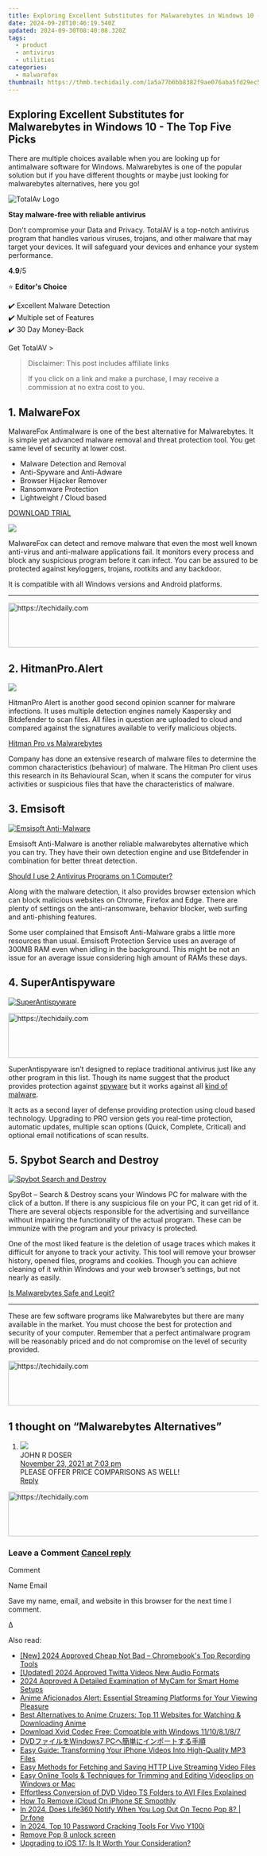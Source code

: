 ```yaml
---
title: Exploring Excellent Substitutes for Malwarebytes in Windows 10 - The Top Five Picks
date: 2024-09-28T10:46:19.540Z
updated: 2024-09-30T08:40:08.320Z
tags:
  - product
  - antivirus
  - utilities
categories:
  - malwarefox
thumbnail: https://thmb.techidaily.com/1a5a77b6bb8382f9ae076aba5fd29ec526a7185503287d136a96a308fa63833f.jpg
---
```


## Exploring Excellent Substitutes for Malwarebytes in Windows 10 - The Top Five Picks

There are multiple choices available when you are looking up for antimalware software for Windows. Malwarebytes is one of the popular solution but if you have different thoughts or maybe just looking for malwarebytes alternatives, here you go!

![TotalAv Logo](https://www.malwarefox.com/wp-content/uploads/2024/02/totalav-svg.webp "totalav-svg")

**Stay malware-free with reliable antivirus**

Don't compromise your Data and Privacy. TotalAV is a top-notch antivirus program that handles various viruses, trojans, and other malware that may target your devices. It will safeguard your devices and enhance your system performance.

**4.9**/5

⭐ **Editor's Choice**

✔️ Excellent Malware Detection  
✔️ Multiple set of Features  
✔️ 30 Day Money-Back

[](https://tools.techidaily.com/malwarefox/products/) Get TotalAV > 

>  Disclaimer: This post includes affiliate links
>
>  If you click on a link and make a purchase, I may receive a commission at no extra cost to you.
>

## **1\. MalwareFox**

MalwareFox Antimalware is one of the best alternative for Malwarebytes. It is simple yet advanced malware removal and threat protection tool. You get same level of security at lower cost.

* Malware Detection and Removal
* Anti-Spyware and Anti-Adware
* Browser Hijacker Remover
* Ransomware Protection
* Lightweight / Cloud based

[DOWNLOAD TRIAL](https://tools.techidaily.com/malwarefox/products/)

[![](https://www.malwarefox.com/wp-content/uploads/2017/10/MalwareFox.jpg)](https://www.malwarefox.com/wp-content/uploads/2017/10/MalwareFox.jpg)

MalwareFox can detect and remove malware that even the most well known anti-virus and anti-malware applications fail. It monitors every process and block any suspicious program before it can infect. You can be assured to be protected against keyloggers, trojans, rootkits and any backdoor.

It is compatible with all Windows versions and Android platforms.

---

<!-- affiliate ads begin -->
<a href="https://ephamedtechinc.pxf.io/c/5597632/2137207/26400" target="_top" id="2137207">
  <img src="//a.impactradius-go.com/display-ad/26400-2137207" border="0" alt="https://techidaily.com" width="728" height="90"/>
</a>
<img height="0" width="0" src="https://ephamedtechinc.pxf.io/i/5597632/2137207/26400" style="position:absolute;visibility:hidden;" border="0" />
<!-- affiliate ads end -->

## 2\. HitmanPro.Alert

[![](https://www.malwarefox.com/wp-content/uploads/2018/01/hitmanpro.alert_.png)](https://www.malwarefox.com/wp-content/uploads/2018/01/hitmanpro.alert%5F.png)

HitmanPro Alert is another good second opinion scanner for malware infections. It uses multiple detection engines namely Kaspersky and Bitdefender to scan files. All files in question are uploaded to cloud and compared against the signatures available to verify malicious objects.

[Hitman Pro vs Malwarebytes](https://tools.techidaily.com/malwarefox/products/)

Company has done an extensive research of malware files to determine the common characteristics (behaviour) of malware. The Hitman Pro client uses this research in its Behavioural Scan, when it scans the computer for virus activities or suspicious files that have the characteristics of malware.

## 3\. Emsisoft

[![Emsisoft Anti-Malware](https://www.malwarefox.com/wp-content/uploads/2019/08/Emsisoft-Anti-Malware.png)](https://www.malwarefox.com/wp-content/uploads/2019/08/Emsisoft-Anti-Malware.png)

Emsisoft Anti-Malware is another reliable malwarebytes alternative which you can try. They have their own detection engine and use Bitdefender in combination for better threat detection.

[Should I use 2 Antivirus Programs on 1 Computer?](https://tools.techidaily.com/malwarefox/products/)

Along with the malware detection, it also provides browser extension which can block malicious websites on Chrome, Firefox and Edge. There are plenty of settings on the anti-ransomware, behavior blocker, web surfing and anti-phishing features.

Some user complained that Emsisoft Anti-Malware grabs a little more resources than usual. Emsisoft Protection Service uses an average of 300MB RAM even when idling in the background. This might be not an issue for an average issue considering high amount of RAMs these days.

## 4\. SuperAntispyware

[![SuperAntispyware](https://www.malwarefox.com/wp-content/uploads/2019/08/SuperAntispyware.png)](https://www.malwarefox.com/wp-content/uploads/2019/08/SuperAntispyware.png)

<!-- affiliate ads begin -->
<a href="https://coinrule.sjv.io/c/5597632/1958378/18409" target="_top" id="1958378">
  <img src="//a.impactradius-go.com/display-ad/18409-1958378" border="0" alt="https://techidaily.com" width="728" height="90"/>
</a>
<img height="0" width="0" src="https://coinrule.sjv.io/i/5597632/1958378/18409" style="position:absolute;visibility:hidden;" border="0" />
<!-- affiliate ads end -->

SuperAntispyware isn’t designed to replace traditional antivirus just like any other program in this list. Though its name suggest that the product provides protection against [spyware](https://tools.techidaily.com/malwarefox/products/) but it works against all [kind of malware](https://tools.techidaily.com/malwarefox/products/).

It acts as a second layer of defense providing protection using cloud based technology. Upgrading to PRO version gets you real-time protection, automatic updates, multiple scan options (Quick, Complete, Critical) and optional email notifications of scan results.

## 5\. Spybot Search and Destroy

[![Spybot Search and Destroy](https://www.malwarefox.com/wp-content/uploads/2019/08/Spybot-Search-and-Destroy.png)](https://www.malwarefox.com/wp-content/uploads/2019/08/Spybot-Search-and-Destroy.png)

SpyBot – Search & Destroy scans your Windows PC for malware with the click of a button. If there is any suspicious file on your PC, it can get rid of it. There are several objects responsible for the advertising and surveillance without impairing the functionality of the actual program. These can be immunize with the program and your privacy is protected.

One of the most liked feature is the deletion of usage traces which makes it difficult for anyone to track your activity. This tool will remove your browser history, opened files, programs and cookies. Though you can achieve cleaning of it within Windows and your web browser’s settings, but not nearly as easily.

[Is Malwarebytes Safe and Legit?](https://tools.techidaily.com/malwarefox/products/)

---

These are few software programs like Malwarebytes but there are many available in the market. You must choose the best for protection and security of your computer. Remember that a perfect antimalware program will be reasonably priced and do not compromise on the level of security provided.

<!-- affiliate ads begin -->
<a href="https://appsumo.8odi.net/c/5597632/2111965/7443" target="_top" id="2111965">
  <img src="//a.impactradius-go.com/display-ad/7443-2111965" border="0" alt="https://techidaily.com" width="728" height="90"/>
</a>
<img height="0" width="0" src="https://appsumo.8odi.net/i/5597632/2111965/7443" style="position:absolute;visibility:hidden;" border="0" />
<!-- affiliate ads end -->

## 1 thought on “Malwarebytes Alternatives”

1. ![](https://secure.gravatar.com/avatar/6b1af6d6e0018a6bd29f1c1e767f9e8d?s=50&d=mm&r=g)  
JOHN R DOSER  
[November 23, 2021 at 7:03 pm](https://tools.techidaily.com/malwarefox/products/)  
PLEASE OFFER PRICE COMPARISONS AS WELL!  
[Reply](https://tools.techidaily.com/malwarefox/products/)

<!-- affiliate ads begin -->
<a href="https://aligracehair.sjv.io/c/5597632/2012420/19272" target="_top" id="2012420">
  <img src="//a.impactradius-go.com/display-ad/19272-2012420" border="0" alt="https://techidaily.com" width="728" height="90"/>
</a>
<img height="0" width="0" src="https://aligracehair.sjv.io/i/5597632/2012420/19272" style="position:absolute;visibility:hidden;" border="0" />
<!-- affiliate ads end -->

### Leave a Comment [Cancel reply](https://tools.techidaily.com/malwarefox/products/)

Comment

Name Email 

Save my name, email, and website in this browser for the next time I comment.

Δ

<ins class="adsbygoogle"
     style="display:block"
     data-ad-format="autorelaxed"
     data-ad-client="ca-pub-7571918770474297"
     data-ad-slot="1223367746"></ins>

<ins class="adsbygoogle"
     style="display:block"
     data-ad-client="ca-pub-7571918770474297"
     data-ad-slot="8358498916"
     data-ad-format="auto"
     data-full-width-responsive="true"></ins>

<span class="atpl-alsoreadstyle">Also read:</span>
<div><ul>
<li><a href="https://screen-mirroring-recording.techidaily.com/new-2024-approved-cheap-not-bad-chromebooks-top-recording-tools/"><u>[New] 2024 Approved Cheap Not Bad – Chromebook's Top Recording Tools</u></a></li>
<li><a href="https://twitter-videos.techidaily.com/updated-2024-approved-twitta-videos-new-audio-formats/"><u>[Updated] 2024 Approved Twitta Videos New Audio Formats</u></a></li>
<li><a href="https://screen-activity-recording.techidaily.com/2024-approved-a-detailed-examination-of-mycam-for-smart-home-setups/"><u>2024 Approved A Detailed Examination of MyCam for Smart Home Setups</u></a></li>
<li><a href="https://media-tips.techidaily.com/anime-aficionados-alert-essential-streaming-platforms-for-your-viewing-pleasure/"><u>Anime Aficionados Alert: Essential Streaming Platforms for Your Viewing Pleasure</u></a></li>
<li><a href="https://discover-fantastic.techidaily.com/best-alternatives-to-anime-cruzers-top-11-websites-for-watching-and-downloading-anime/"><u>Best Alternatives to Anime Cruzers: Top 11 Websites for Watching & Downloading Anime</u></a></li>
<li><a href="https://discover-fantastic.techidaily.com/download-xvid-codec-free-compatible-with-windows-11108187/"><u>Download Xvid Codec Free: Compatible with Windows 11/10/8.1/8/7</u></a></li>
<li><a href="https://discover-fantastic.techidaily.com/dvdwindows7-pc/"><u>DVDファイルをWindows7 PCへ簡単にインポートする手順</u></a></li>
<li><a href="https://discover-fantastic.techidaily.com/easy-guide-transforming-your-iphone-videos-into-high-quality-mp3-files/"><u>Easy Guide: Transforming Your iPhone Videos Into High-Quality MP3 Files</u></a></li>
<li><a href="https://discover-fantastic.techidaily.com/easy-methods-for-fetching-and-saving-http-live-streaming-video-files/"><u>Easy Methods for Fetching and Saving HTTP Live Streaming Video Files</u></a></li>
<li><a href="https://discover-fantastic.techidaily.com/easy-online-tools-and-techniques-for-trimming-and-editing-videoclips-on-windows-or-mac/"><u>Easy Online Tools & Techniques for Trimming and Editing Videoclips on Windows or Mac</u></a></li>
<li><a href="https://discover-fantastic.techidaily.com/effortless-conversion-of-dvd-video-ts-folders-to-avi-files-explained/"><u>Effortless Conversion of DVD Video TS Folders to AVI Files Explained</u></a></li>
<li><a href="https://activate-lock.techidaily.com/how-to-remove-icloud-on-iphone-se-smoothly-by-drfone-ios/"><u>How To Remove iCloud On iPhone SE Smoothly</u></a></li>
<li><a href="https://review-topics.techidaily.com/in-2024-does-life360-notify-when-you-log-out-on-tecno-pop-8-drfone-by-drfone-virtual-android/"><u>In 2024, Does Life360 Notify When You Log Out On Tecno Pop 8? | Dr.fone</u></a></li>
<li><a href="https://unlock-android.techidaily.com/in-2024-top-10-password-cracking-tools-for-vivo-y100i-by-drfone-android/"><u>In 2024, Top 10 Password Cracking Tools For Vivo Y100i</u></a></li>
<li><a href="https://techidaily.com/remove-pop-8-unlock-screen-by-drfone-android-unlock-android-unlock/"><u>Remove Pop 8 unlock screen</u></a></li>
<li><a href="https://techtrends.techidaily.com/upgrading-to-ios-17-is-it-worth-your-consideration/"><u>Upgrading to iOS 17: Is It Worth Your Consideration?</u></a></li>
</ul></div>

